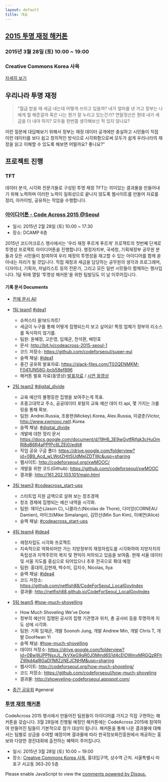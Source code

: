 ```yaml
---
layout: default
title: 개요
---
```


<div id="hackathon">
    <h2><a href="{{ site.baseurl }}hackathon">2015 투명 재정 해커톤</a></h2>
    <h3>2015년 3월 28일 (토) 10:00 ~ 19:00</h3>
    <h3>Creative Commons Korea 사옥</h3>
    <a href="{{ site.baseurl }}hackathon" class="gh-btn rc trans">자세히 보기</a>
</div>

## 우리나라 투명 재정

>	"월급 받을 때 세금 내는데 어떻게 쓰이고 있을까? 내가 얼마를 낸 거고 정부는 나에게 뭘 해준걸까 혹은 나는 뭔가 잘 누리고 있는건가? 연말정산은 뭔데 내가 세금을 더 내야 하지? 모두들 한번쯤 생각해보신 적 있지 않나요? 

이런 질문에 대답해보기 위해서 정부는 재정 데이터 공개에만 충실하고 시민들이 직접 이런 데이터를 보다 쉽고 창의적인 방식으로 시각화함으로써 모두가 쉽게 우리나라의 재정을 읽고 이해할 수 있도록 해보면 어떨까요? 좋나요?"

## 프로젝트 진행

### TFT

데이터 분석, 시각화 전문가들로 구성된 투명 재정 TFT는 의미있는 결과물을 만들어내기 위해 노력하며 이러한 노력이 일회성으로 끝나지 않도록 웹사이트를 만들어 자료를 정리, 아카이빙, 공유하는 작업을 수행합니다.

### [아이디어톤 - Code Across 2015 @Seoul](http://codeforseoul.org/codeacross/)

* 일시: 2015년 2월 28일 (토) 10:00 ~ 17:30
* 장소: DCAMP 6층 

2015년 코드어크로스 행사에서는 ‘우리 재정 푸르게 푸르게’ 프로젝트의 첫번째 단계로 투명성 프로젝트 아이디어톤을 진행합니다. 행정자치부, 국세청, 기획재정부 공무원 분들과 모든 시민들이 참여하여 우리 재정의 투명성을 재고할 수 있는 아이디어를 함께 쏟아내는 자리가 될 것입니다. 직접 재정과 세금을 담당하는 공무원의 생각과 프로그래머, 디자이너, 기획자, 저널리스트 등의 전문가, 그리고 모든 일반 시민들이 함께하는 행사입니다. 1달 뒤에 열릴 ‘투명성 해커톤’을 위한 팀빌딩도 이 날 이루어집니다.

#### 기록 문서 Documents

- [전체 문서 All](https://drive.google.com/open?id=0B1QfS9cr-5snfkcxZVB6OFQxbi1nMW9LVTU5Y20zTFZKNkdRLUlTOFBvdVgxWkd2NnJrNjg&authuser=0)

- [1팀 team1](http://bit.ly/codeacross-2015-seoul-1) [#idea1](https://codeforseoul.slack.com/messages/idea1/)    
    * 슈퍼스타 을!보드차트!   
    * 세금이 누구를 통해 어떻게 집행되는지 보고 싶어요! 특정 업체가 정부의 리소스를 독식하지 않기를.
    * 팀원: 윤혜정, 고은영, 임재균, 전석환, 배민효
    * 문서: http://bit.ly/codeacross-2015-seoul-1
    * 코드 저장소: https://github.com/codeforseoul/super-eul
    * 슬랙 채널: [#idea1](https://codeforseoul.slack.com/messages/idea1/)
    * 중간 공유회 발표자료: https://slack-files.com/T02QENMKM-F041UN58G-bcb58ef896
    * 해커톤 발표 자료(동영상):[발표자료](https://slack-files.com/files-pri-safe/T02QENMKM-F0476PP1M/________________________________.pdf?c=1427691323-2b41d29ac4d594f637c9e322e6871c607b721f15) / [시연 동영상](https://files.slack.com/files-pri/T02QENMKM-F046HA88N/civic-hakaton-20150328-with-heyjung-1156-.m4v)

- [2팀 team2](http://bit.ly/codeacross-2015-seoul-2) [#digital_divide](https://codeforseoul.slack.com/messages/digital_divide/)
    * 교육 예산의 불평등한 집행을 보여주는게 목표.
    * 초중고대학교 주소, 공공데이터 포털의 교육 예산 데이 터 api, 몇 가지는 크롤링을 통해 확보.
    * 팀원: Andrei.Russia, 조용현(Mickey).Korea, Alex.Russia, 이광춘(Victor, http://www.xwmooc.net).Korea
    * 슬랙 채널: [#digital_divide](https://codeforseoul.slack.com/messages/digital_divide/)
    * 개발에 대한 정리 문서 https://docs.google.com/document/d/19H6_3E9wGvtfRjfgk3cHuOmRl8qB6R4aPPfPc6LZEj0/edit#
    * 작업 공유 구글 폴더: https://drive.google.com/folderview?id=0B9_Acd_wLWotZHItSUdMelZDTWc&usp=sharing
    * 웹사이트: http://codeforseoul.org/xwMOOC/
    * 개발을 위한 코드(Github): https://github.com/codeforseoul/xwMOOC
    * 결과물: http://161.202.103.101/main.html

- [3팀 team3](http://bit.ly/codeacross-2015-seoul-3) [#codeacross_start-ups](https://codeforseoul.slack.com/messages/codeacross_start-ups)
    * 스타트업 지원 금액으로 살펴 보는 창조경제
    * 창조 경제에 집행되는 예산 내역을 시각화.
    * 팀원: 재이슨(Jason C), 니콜라스(Nicolas de Thore), 다미앙(CORNEAU Damien), 마이크(Mike Simalango), 김민선(Min Sun Kim), 이예연(Alice)
    * 슬랙 채널: [#codeacross_start-ups](https://codeforseoul.slack.com/messages/codeacross_start-ups)

- [4팀 team4](http://bit.ly/codeacross-2015-seoul-4) [#idea4](https://codeforseoul.slack.com/messages/idea4/)    
    * 재정자립도 시각화 프로젝트 
    * 지속적으로 악화되어만 가는 지방정부의 재정자립도를 시각화하여 지방자치의 독립성과 지역주민의 복지 및 편익이 저하되고 있음을 보여줌. 현재 서울 데이터 및 서울 지도를 중심으로 되어있으나 추후 전국으로 확대 예정 
    * 팀원: 홍대의,김현재, 박수미, 김지수, Nicolas, Ilya
    * 슬랙 채널: [#idea4](https://codeforseoul.slack.com/messages/idea4/)
    * 코드 저장소: https://github.com/netfish88/CodeForSeoul_LocalGovIndex
    * 결과물: http://netfish88.github.io/CodeForSeoul_LocalGovIndex

- [5팀 team5](https://docs.google.com/document/d/1-_pjox-9EFKoJ2rRINVtfK951r1sZT7pNoKOQngoMhs/edit?usp=sharing) [#how-much-shovelling](https://codeforseoul.slack.com/messages/how-much-shovelling)
    * How Much Shoveling We’ve Done
    * 정부의 예산이 집행된 공사의 집행 기관명과 위치, 총 공사비 등을 투명하게 지도 상에 시각화.
    * 팀원: 기획 임재균, 개발 Soonoh Jung, 개발 Andrew Min, 개발 Chris T, 개발 DooHwan Yi
    * 슬랙 채널: [#how-much-shovelling](https://codeforseoul.slack.com/messages/how-much-shovelling)
    * 데이터 저장소: https://drive.google.com/folderview?id=0BwWJPPNsxJL_fkVXeG9qR0J0Mmd6S1d4cElOWmxMRGQzRFhZWkd4alRGaDl1MlZzNEJCNHM&usp=sharing
    * 웹사이트: http://codeforseoul.org/how-much-shoveling/
    * 코드 저장소: https://github.com/codeforseoul/how-much-shoveling
    * 결과물: http://showveling-codeforseoul.appspot.com/

- [중간 공유회](http://bit.ly/1DMosuX) #general

### [투명 재정 해커톤](hackathon)

CodeAcross 2015 행사에서 만들어진 팀원들이 아이디어를 가지고 직접 구현하는 해커톤을 갖습니다. 3월 28일에 진행될 예정인 해커톤에는 CodeAcross 2015에 참여하여 만들어진 팀들이 기본적으로 참가 대상이 됩니다. 해커톤을 통해 나온 결과물에 대해서는 팀별로 상금을 수여할 예정이며 결과물에 따라 한국정보화진흥원에서 제공하는 홍보와 다양한 경진대회에 출전하는 혜택이 주어집니다.

* 일시: 2015년 3월 28일 (토) 10:00 ~ 19:00
* 장소: [Creative Commons Korea 사옥](http://map.naver.com/?dlevel=12&pinType=site&pinId=12231010&x=126.9218731&y=37.5511880&enc=b64), 홍대입구역, 상수역 근처. 서울특별시 마포구 서교동 363-20 5층

<div id="disqus_thread"></div>
<script type="text/javascript">
    /* * * CONFIGURATION VARIABLES: EDIT BEFORE PASTING INTO YOUR WEBPAGE * * */
    var disqus_shortname = 'transparency-ko'; // required: replace example with your forum shortname
    var disqus_identifier = 'index';
    var disqus_url = 'http://transparency.codenamu.org/';

    /* * * DON'T EDIT BELOW THIS LINE * * */
    (function() {
        var dsq = document.createElement('script'); dsq.type = 'text/javascript'; dsq.async = true;
        dsq.src = '//' + disqus_shortname + '.disqus.com/embed.js';
        (document.getElementsByTagName('head')[0] || document.getElementsByTagName('body')[0]).appendChild(dsq);

        var s = document.createElement('script'); s.async = true;
        s.type = 'text/javascript';
        s.src = '//' + disqus_shortname + '.disqus.com/count.js';
        (document.getElementsByTagName('HEAD')[0] || document.getElementsByTagName('BODY')[0]).appendChild(s);
    })();
</script>
<noscript>Please enable JavaScript to view the <a href="https://disqus.com/?ref_noscript">comments powered by Disqus.</a></noscript>
